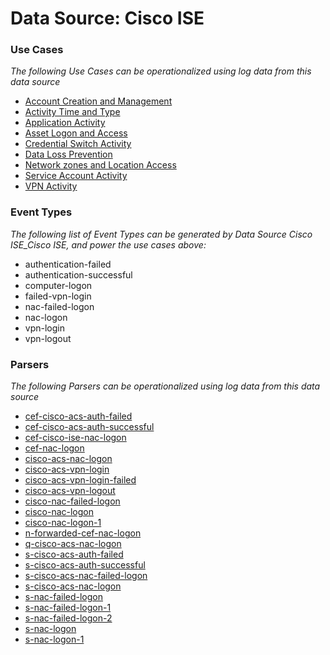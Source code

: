 Data Source: Cisco ISE
======================

### Use Cases

_The following Use Cases can be operationalized using log data from this data source_

* [Account Creation and Management](usecase_account_creation_and_management.md)
* [Activity Time  and Type](usecase_activity_time__and_type.md)
* [Application Activity](usecase_application_activity.md)
* [Asset Logon and Access](usecase_asset_logon_and_access.md)
* [Credential Switch Activity](usecase_credential_switch_activity.md)
* [Data Loss Prevention](usecase_data_loss_prevention.md)
* [Network zones and Location Access](usecase_network_zones_and_location_access.md)
* [Service Account Activity](usecase_service_account_activity.md)
* [VPN Activity](usecase_vpn_activity.md)


### Event Types

_The following list of Event Types can be generated by Data Source Cisco ISE_Cisco ISE, and power the use cases above:_

- authentication-failed
- authentication-successful
- computer-logon
- failed-vpn-login
- nac-failed-logon
- nac-logon
- vpn-login
- vpn-logout


### Parsers

_The following Parsers can be operationalized using log data from this data source_

* [cef-cisco-acs-auth-failed](parserContent_cef-cisco-acs-auth-failed.md)
* [cef-cisco-acs-auth-successful](parserContent_cef-cisco-acs-auth-successful.md)
* [cef-cisco-ise-nac-logon](parserContent_cef-cisco-ise-nac-logon.md)
* [cef-nac-logon](parserContent_cef-nac-logon.md)
* [cisco-acs-nac-logon](parserContent_cisco-acs-nac-logon.md)
* [cisco-acs-vpn-login](parserContent_cisco-acs-vpn-login.md)
* [cisco-acs-vpn-login-failed](parserContent_cisco-acs-vpn-login-failed.md)
* [cisco-acs-vpn-logout](parserContent_cisco-acs-vpn-logout.md)
* [cisco-nac-failed-logon](parserContent_cisco-nac-failed-logon.md)
* [cisco-nac-logon](parserContent_cisco-nac-logon.md)
* [cisco-nac-logon-1](parserContent_cisco-nac-logon-1.md)
* [n-forwarded-cef-nac-logon](parserContent_n-forwarded-cef-nac-logon.md)
* [q-cisco-acs-nac-logon](parserContent_q-cisco-acs-nac-logon.md)
* [s-cisco-acs-auth-failed](parserContent_s-cisco-acs-auth-failed.md)
* [s-cisco-acs-auth-successful](parserContent_s-cisco-acs-auth-successful.md)
* [s-cisco-acs-nac-failed-logon](parserContent_s-cisco-acs-nac-failed-logon.md)
* [s-cisco-acs-nac-logon](parserContent_s-cisco-acs-nac-logon.md)
* [s-nac-failed-logon](parserContent_s-nac-failed-logon.md)
* [s-nac-failed-logon-1](parserContent_s-nac-failed-logon-1.md)
* [s-nac-failed-logon-2](parserContent_s-nac-failed-logon-2.md)
* [s-nac-logon](parserContent_s-nac-logon.md)
* [s-nac-logon-1](parserContent_s-nac-logon-1.md)
